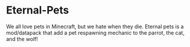 # Eternal-Pets
We all love pets in Minecraft, but we hate when they die. Eternal pets is a mod/datapack that add a pet respawning mechanic to the parrot, the cat, and the wolf!
